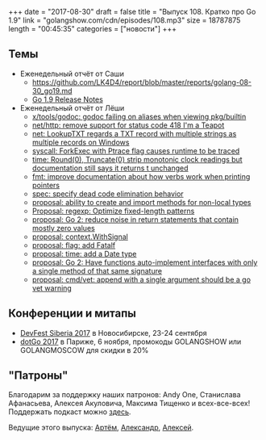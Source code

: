 +++
date = "2017-08-30"
draft = false
title = "Выпуск 108. Кратко про Go 1.9"
link = "golangshow.com/cdn/episodes/108.mp3"
size = 18787875
length = "00:45:35"
categories = ["новости"]
+++

## Темы

- Еженедельный отчёт от Саши
  - https://github.com/LK4D4/report/blob/master/reports/golang-08-30_go19.md
  - [Go 1.9 Release Notes](https://golang.org/doc/go1.9)
- Еженедельный отчёт от Лёши
  - [x/tools/godoc: godoc failing on aliases when viewing pkg/builtin](https://github.com/golang/go/issues/21601)
  - [net/http: remove support for status code 418 I'm a Teapot](https://github.com/golang/go/issues/21326)
  - [net: LookupTXT regards a TXT record with multiple strings as multiple records on Windows](https://github.com/golang/go/issues/21472)
  - [syscall: ForkExec with Ptrace flag causes runtime to be traced](https://github.com/golang/go/issues/21428)
  - [time: Round(0), Truncate(0) strip monotonic clock readings but documentation still says it returns t unchanged](https://github.com/golang/go/issues/21485)
  - [fmt: improve documentation about how verbs work when printing pointers](https://github.com/golang/go/issues/21409)
  - [spec: specify dead code elimination behavior](https://github.com/golang/go/issues/21424)
  - [proposal: ability to create and import methods for non-local types](https://github.com/golang/go/issues/21401)
  - [Proposal: regexp: Optimize fixed-length patterns](https://github.com/golang/go/issues/21463)
  - [proposal: Go 2: reduce noise in return statements that contain mostly zero values](https://github.com/golang/go/issues/21182)
  - [proposal: context.WithSignal](https://github.com/golang/go/issues/21521)
  - [proposal: flag: add Fatalf](https://github.com/golang/go/issues/21540)
  - [proposal: time: add a Date type](https://github.com/golang/go/issues/21365)
  - [proposal: Go 2: Have functions auto-implement interfaces with only a single method of that same signature](https://github.com/golang/go/issues/21670)
  - [proposal: cmd/vet: append with a single argument should be a go vet warning](https://github.com/golang/go/issues/21482)

## Конференции и митапы

* [DevFest Siberia 2017](https://gdg-siberia.com) в Новосибирске, 23-24 сентября
* [dotGo 2017](http://www.dotgo.eu) в Париже, 6 ноября, промокоды GOLANGSHOW или GOLANGMOSCOW для скидки в 20%

## "Патроны"

Благодарим за поддержку наших патронов: Andy One, Станислава Афанасьева, Алексея Акуловича, Максима Тищенко и всех-все-всех!
Поддержать подкаст можно [здесь](https://www.patreon.com/golangshow).

Ведущие этого выпуска:
[Артём](https://twitter.com/miolini), [Александр](https://twitter.com/LK4D4math), [Алексей](https://twitter.com/paaleksey).
